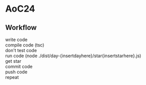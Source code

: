 # AoC24

## Workflow

write code <br />
compile code (tsc) <br />
don't test code <br />
run code (node ./dist/day-{insertdayhere}/star{insertstarhere}.js) <br />
get star <br />
commit code <br />
push code <br />
repeat
